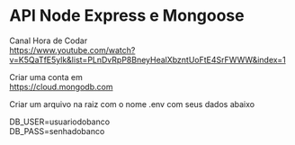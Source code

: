 # API Node Express e Mongoose

Canal Hora de Codar <br>
https://www.youtube.com/watch?v=K5QaTfE5ylk&list=PLnDvRpP8BneyHealXbzntUoFtE4SrFWWW&index=1

Criar uma conta em <br>
https://cloud.mongodb.com

Criar um arquivo na raiz com o nome .env com seus dados abaixo

DB_USER=usuariodobanco<br>
DB_PASS=senhadobanco


